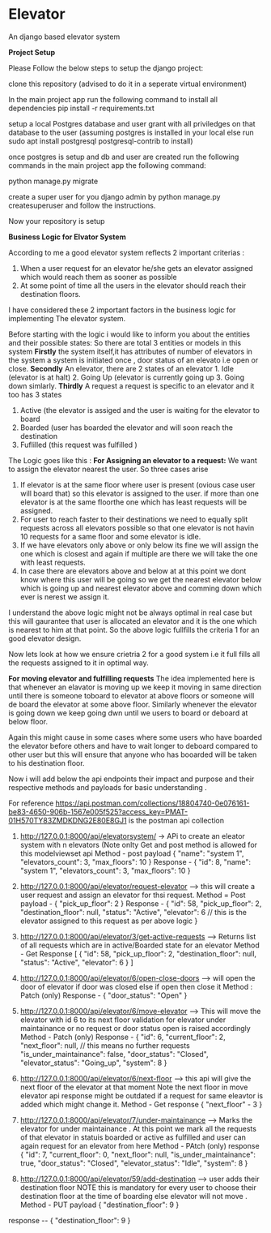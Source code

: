 # Elevator
An django based elevator system

**Project Setup**

Please Follow the below steps to setup the django project:

clone this repository (advised to do it in a seperate virtual environment)

In the main project app run the following command to install all dependencies pip install -r requirements.txt

setup a local Postgres database and user grant with all priviledges on that database to the user (assuming postgres is installed in your local else run sudo apt install postgresql postgresql-contrib to install)

once postgres is setup and db and user are created run the following commands in the main project app the following command:

python manage.py migrate

create a super user for you django admin by python manage.py createsuperuser and follow the instructions.

Now your repository is setup


**Business Logic for Elvator System**

According to me a good elevator system reflects 2 important criterias :
1. When a user request for an elevator he/she gets an elevator assigned which would reach them as sooner as possible
2. At some point of time all the users in the elevator should reach their destination floors.

I have considered these 2 important factors in the business logic for implementing The elevator system.

Before starting with the logic i would like to inform you about the entities and their possible states:
So there are total 3 entities or models in this system 
**Firstly** the system itself,it has attributes of number of elevators in the system a system is initiated once , door status of an elevato i.e open or close.
**Secondly** An elevator, there are 2 states of an elevator 1. Idle (elevator is at halt) 2. Going Up (elevator is currently going up 3. Going down simlarly.
**Thirdly** A request a request is specific to an elevator and it too has 3 states 
1. Active (the elevator is assiged and the user is waiting for the elevator to board
2. Boarded (user has boarded the elevator and will soon reach the destination 
3. Fuflilled (this request was fulfilled )

The Logic goes like this :
**For Assigning an elevator to a request:**
We want to assign the elevator nearest the user.
So three cases arise 
1. If elevator is at the same floor where user is present (ovious case user will board that) so this elevator is assigned to the user. if more than one elevator is at the same floorthe one which has least requests will be assigned.
2. For user to reach faster to their destinations we need to equally split requests across all elevators possible so that one elevator is not havin 10 requests for a same floor and some elevator is idle.
3. If we have elevators only above or only below its fine we will assign the one which is closest and again if multiple are there we will take the one with least requests.
4. In case there are elevators above and below at at this point we dont know where this user will be going so we get the nearest elevator below which is going up and nearest elevator above and comming down which ever is nerest we assign it.

I understand the above logic might not be always optimal in real case but this will gaurantee that user is allocated an elevator and it is the one which is nearest to him at that point.
So the above logic fullfills the criteria 1 for an good elevator design.

Now lets look at how we ensure crietria 2 for a good system i.e it full fills all the requests assigned to it in  optimal way.

**For moving elevator and fulfilling requests**
The idea implemented here is that whenever an elavator is moving up we keep it moving in same direction until there is someone toboard to elevator at above floors or someone will de board the elevator at some above floor.
Similarly whenever the elevator is going down we keep going dwn until we users to board or deboard at below floor.

Again this might cause in some cases where some users who have boarded the elevator before others and have to wait longer to deboard compared to other user but this will ensure that anyone who has booarded will be taken to his destination floor.

Now i will add below the api endpoints their impact and purpose and their respective methods and payloads for basic understanding .

For reference https://api.postman.com/collections/18804740-0e076161-be83-4650-906b-1567e005f525?access_key=PMAT-01H570TY83ZMDKDNG2E80E8GJ1 is the postman api collection

1. http://127.0.0.1:8000/api/elevatorsystem/ -> APi to create an eleator system with n elevators (Note onlty Get and post method is allowed for this modelviewset api
   Method - post
   payload {
    "name": "system 1",
    "elevators_count": 3,
    "max_floors": 10
  }
  Response - {
    "id": 8,
    "name": "system 1",
    "elevators_count": 3,
    "max_floors": 10
}

2. http://127.0.0.1:8000/api/elevator/request-elevator  --> this will create a user request and assign an elevator for thsi request.
   Method = Post
   payload - {
    "pick_up_floor": 2
  }
  Response - {
    "id": 58,
    "pick_up_floor": 2,
    "destination_floor": null,
    "status": "Active",
    "elevator": 6 // this is the elevator assigned to this request as per above logic
  }

3. http://127.0.0.1:8000/api/elevator/3/get-active-requests  --> Returns list of all requests which are in active/Boarded state for an elevator
   Method - Get
   Response [
    {
        "id": 58,
        "pick_up_floor": 2,
        "destination_floor": null,
        "status": "Active",
        "elevator": 6
    }
]

4. http://127.0.0.1:8000/api/elevator/6/open-close-doors --> will open the door of elevator if door was closed else if open then close it
   Method : Patch (only)
   Response - {
    "door_status": "Open"
  }

5. http://127.0.0.1:8000/api/elevator/6/move-elevator --> This will move the elevator with id 6 to its next floor validation for elevator under maintainance or no request or door status open is raised accordingly
   Method - Patch (only)
   Response - {
    "id": 6,
    "current_floor": 2,
    "next_floor": null, // this means no further requests 
    "is_under_maintainance": false,
    "door_status": "Closed",
    "elevator_status": "Going_up",
    "system": 8
  }

6. http://127.0.0.1:8000/api/elevator/6/next-floor --> this api will give the next floor of the elevator at that moment Note the next floor in move elevator api response might be outdated if a request for same eleavtor is added which might change it.
   Method - Get
   response {
   "next_floor" - 3
   }

7. http://127.0.0.1:8000/api/elevator/7/under-maintainance --> Marks the elevator for under maintainance . At this point we mark all the requests of that elevator in statuis boarded or active as fulfilled and user can again request for an elevator from here
  Method - PAtch (only)
   response {
    "id": 7,
    "current_floor": 0,
    "next_floor": null,
    "is_under_maintainance": true,
    "door_status": "Closed",
    "elevator_status": "Idle",
    "system": 8
}

8. http://127.0.0.1:8000/api/elevator/59/add-destination  --> user adds their destination floor NOTE this is mandatory for every user to choose their destination floor at the time of boarding else elevator will not move .
   Method - PUT
   payload {
    "destination_floor": 9
}

response -- {
    "destination_floor": 9
}

